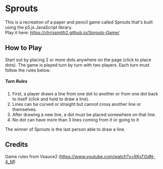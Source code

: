 # Sprouts
This is a recreation of a paper and pencil game called Sprouts that's built using the p5.js JavaScript library.  
Play it here: https://chrissmith2.github.io/Sprouts-Game/
## How to Play
Start out by placing 2 or more dots anywhere on the page (click to place dots). The game is played turn by turn with two players.
Each turn must follow the rules below.
##### Turn Rules
1. First, a player draws a line from one dot to another or from one dot back to itself (click and hold to draw a line).
2. Lines can be curved or straight but cannot cross another line or themselves.
3. After drawing a new line, a dot must be placed somewhere on that line.
4. No dot can have more than 3 lines coming from it or going to it

The winner of Sprouts is the last person able to draw a line.

## Credits
Game rules from Vsauce2 (https://www.youtube.com/watch?v=XKsTGdN-4_M)
